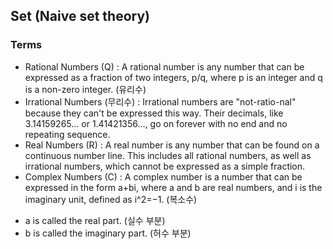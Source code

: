 ## Set (Naive set theory)

### Terms

* Rational Numbers (Q) : A rational number is any number that can be expressed as a fraction of two integers, p/q, where p is an integer and q is a non-zero integer. (유리수)
* Irrational Numbers (무리수) : Irrational numbers are "not-ratio-nal" because they can't be expressed this way. Their decimals, like 3.14159265... or 1.41421356..., go on forever with no end and no repeating sequence.
* Real Numbers (R) : A real number is any number that can be found on a continuous number line. This includes all rational numbers, as well as irrational numbers, which cannot be expressed as a simple fraction.
* Complex Numbers (C) : A complex number is a number that can be expressed in the form a+bi, where a and b are real numbers, and i is the imaginary unit, defined as i^2=−1. (복소수)
- a is called the real part. (실수 부분)
- b is called the imaginary part. (허수 부분)